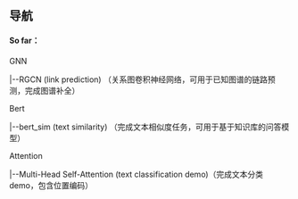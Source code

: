 ## 导航

#### So far：

GNN

|--RGCN (link prediction) （关系图卷积神经网络，可用于已知图谱的链路预测，完成图谱补全）

Bert

|--bert_sim (text similarity) （完成文本相似度任务，可用于基于知识库的问答模型）

Attention

|--Multi-Head Self-Attention (text classification demo)（完成文本分类demo，包含位置编码）

